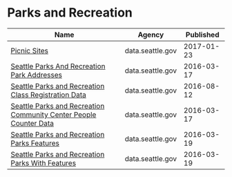 # Parks and Recreation

Name | Agency | Published
---- | ---- | ---------
[Picnic Sites](../datasets/tik2-ywhq.md) | data.seattle.gov | 2017-01-23
[Seattle Parks And Recreation Park Addresses](../datasets/v5tj-kqhc.md) | data.seattle.gov | 2016-03-17
[Seattle Parks and Recreation Class Registration Data](../datasets/pfm3-d3j2.md) | data.seattle.gov | 2016-08-12
[Seattle Parks and Recreation Community Center People Counter Data](../datasets/k7wr-k9jj.md) | data.seattle.gov | 2016-03-17
[Seattle Parks and Recreation Parks Features](../datasets/2cer-njie.md) | data.seattle.gov | 2016-03-19
[Seattle Parks and Recreation Parks With Features](../datasets/j9km-ydkc.md) | data.seattle.gov | 2016-03-19

